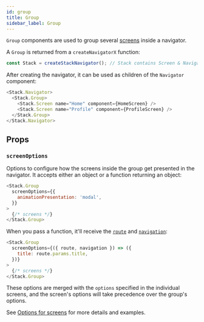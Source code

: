 ```yaml
---
id: group
title: Group
sidebar_label: Group
---
```


`Group` components are used to group several [screens](screen.md) inside a navigator.

A `Group` is returned from a `createNavigatorX` function:

```js
const Stack = createStackNavigator(); // Stack contains Screen & Navigator properties
```

After creating the navigator, it can be used as children of the `Navigator` component:

```js
<Stack.Navigator>
  <Stack.Group>
    <Stack.Screen name="Home" component={HomeScreen} />
    <Stack.Screen name="Profile" component={ProfileScreen} />
  </Stack.Group>
</Stack.Navigator>
```

## Props

### `screenOptions`

Options to configure how the screens inside the group get presented in the navigator. It accepts either an object or a function returning an object:

```js
<Stack.Group
  screenOptions={{
    animationPresentation: 'modal',
  }}
>
  {/* screens */}
</Stack.Group>
```

When you pass a function, it'll receive the [`route`](route-prop.md) and [`navigation`](navigation-prop.md):

```js
<Stack.Group
  screenOptions={({ route, navigation }) => ({
    title: route.params.title,
  })}
>
  {/* screens */}
</Stack.Group>
```

These options are merged with the `options` specified in the individual screens, and the screen's options will take precedence over the group's options.

See [Options for screens](screen-options.md) for more details and examples.
